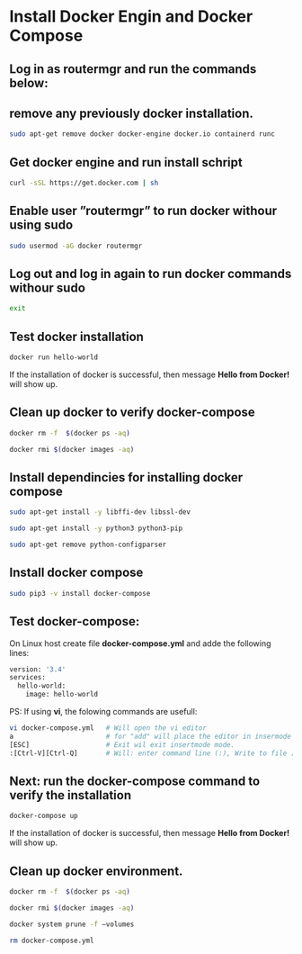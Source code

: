 # Install Docker Engin and Docker Compose

## **Log in as routermgr and run the commands below:**

## remove any previously docker installation.
```bash
sudo apt-get remove docker docker-engine docker.io containerd runc
```


## Get docker engine and run install schript
```bash
curl -sSL https://get.docker.com | sh
```

## Enable user ”routermgr” to run docker withour using sudo
```bash
sudo usermod -aG docker routermgr
```

## **Log out and log in again to run docker commands withour sudo**
```bash
exit
```

## Test docker installation
```bash
docker run hello-world
```
If the installation of docker is successful, then message **Hello from Docker!** will show up.

## Clean up docker to verify docker-compose
```bash
docker rm -f  $(docker ps -aq)
```
```bash
docker rmi $(docker images -aq)
```

## Install dependincies for installing docker compose
```bash
sudo apt-get install -y libffi-dev libssl-dev
```
```bash
sudo apt-get install -y python3 python3-pip
```
```bash
sudo apt-get remove python-configparser

```

## Install docker compose
```bash
sudo pip3 -v install docker-compose
```

## Test docker-compose:
On Linux host create file **docker-compose.yml** and adde the following lines:
```bash
version: '3.4'
services:
  hello-world:
    image: hello-world
```
PS: If using **vi**, the folowing commands are usefull:
```bash
vi docker-compose.yml   # Will open the vi editor
a                       # for "add" will place the editor in insermode and add characters into the editor window
[ESC]                   # Exit wil exit insertmode mode. 
:[Ctrl-V][Ctrl-Q]       # Will: enter command line (:), Write to file [Ctrl-V] and exit vi [Ctrl-V][Ctrl-Q].
```

## Next: run the docker-compose command to verify the installation
```bash
docker-compose up
```

   If the installation of docker is successful, then message **Hello from Docker!** will show up.

## Clean up docker environment.
```bash
docker rm -f  $(docker ps -aq)
```
```bash
docker rmi $(docker images -aq)
```
```bash
docker system prune -f –volumes
```
```bash
rm docker-compose.yml
```

